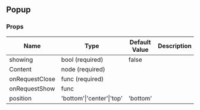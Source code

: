 ## Popup 
 

 ### Props
Name | Type | Default Value | Description
--- | --- | --- | --- 
showing | bool  (required) | false | 
Content | node  (required) |   | 
onRequestClose | func  (required) |   | 
onRequestShow | func  |   | 
position | 'bottom'&#124;'center'&#124;'top' | 'bottom' | 
 
